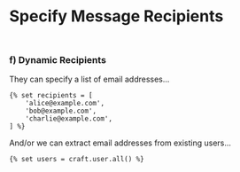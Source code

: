 # Specify Message Recipients

<img class="dropshadow" :src="$withBase('/images/06-select-recipients.png')" alt="" style="max-width:400px; margin-top:10px">

### f) Dynamic Recipients

They can specify a list of email addresses...

```twig
{% set recipients = [
    'alice@example.com',
    'bob@example.com',
    'charlie@example.com',
] %}
```

And/or we can extract email addresses from existing users...

```twig
{% set users = craft.user.all() %}
```
